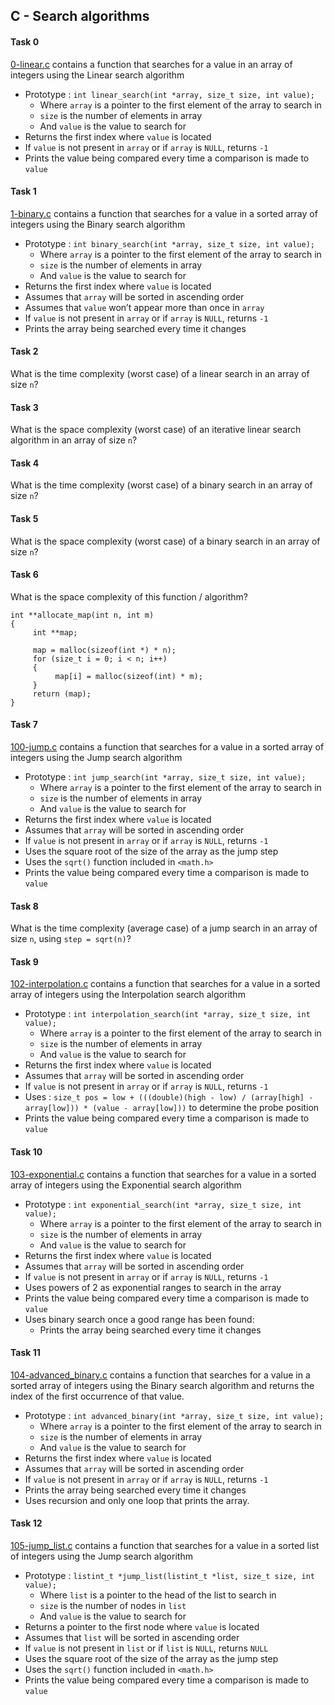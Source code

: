 ## C - Search algorithms

#### Task 0
[0-linear.c](0-linear.c) contains a function that searches for a value in an array of integers using the Linear search algorithm
- Prototype : `int linear_search(int *array, size_t size, int value);`
	- Where `array` is a pointer to the first element of the array to search in
	- `size` is the number of elements in array
	- And `value` is the value to search for
- Returns the first index where `value` is located
- If `value` is not present in `array` or if `array` is `NULL`, returns `-1`
- Prints the value being compared every time a comparison is made to `value`

#### Task 1
[1-binary.c](1-binary.c) contains a function that searches for a value in a sorted array of integers using the Binary search algorithm
- Prototype : `int binary_search(int *array, size_t size, int value);`
	- Where `array` is a pointer to the first element of the array to search in
	- `size` is the number of elements in array
	- And `value` is the value to search for
- Returns the first index where `value` is located
- Assumes that `array` will be sorted in ascending order
- Assumes that `value` won’t appear more than once in `array`
- If `value` is not present in `array` or if `array` is `NULL`, returns `-1`
- Prints the array being searched every time it changes

#### Task 2
What is the time complexity (worst case) of a linear search in an array of size `n`?

#### Task 3
What is the space complexity (worst case) of an iterative linear search algorithm in an array of size `n`?

#### Task 4
What is the time complexity (worst case) of a binary search in an array of size `n`?

#### Task 5
What is the space complexity (worst case) of a binary search in an array of size `n`?

#### Task 6
What is the space complexity of this function / algorithm?
```
int **allocate_map(int n, int m)
{
     int **map;

     map = malloc(sizeof(int *) * n);
     for (size_t i = 0; i < n; i++)
     {
          map[i] = malloc(sizeof(int) * m);
     }
     return (map);
}
```

#### Task 7
[100-jump.c](100-jump.c) contains a function that searches for a value in a sorted array of integers using the Jump search algorithm
- Prototype : `int jump_search(int *array, size_t size, int value);`
	- Where `array` is a pointer to the first element of the array to search in
	- `size` is the number of elements in array
	- And `value` is the value to search for
- Returns the first index where `value` is located
- Assumes that `array` will be sorted in ascending order
- If `value` is not present in `array` or if `array` is `NULL`, returns `-1`
- Uses the square root of the size of the array as the jump step
- Uses the `sqrt()` function included in `<math.h>`
- Prints the value being compared every time a comparison is made to `value`


#### Task 8
What is the time complexity (average case) of a jump search in an array of size `n`, using `step = sqrt(n)`?

#### Task 9
[102-interpolation.c](102-interpolation.c) contains a function that searches for a value in a sorted array of integers using the Interpolation search algorithm
- Prototype : `int interpolation_search(int *array, size_t size, int value);`
	- Where `array` is a pointer to the first element of the array to search in
	- `size` is the number of elements in array
	- And `value` is the value to search for
- Returns the first index where `value` is located
- Assumes that `array` will be sorted in ascending order
- If `value` is not present in `array` or if `array` is `NULL`, returns `-1`
- Uses : `size_t pos = low + (((double)(high - low) / (array[high] - array[low])) * (value - array[low]))` to determine the probe position
- Prints the value being compared every time a comparison is made to `value`

#### Task 10
[103-exponential.c](103-exponential.c) contains a function that searches for a value in a sorted array of integers using the Exponential search algorithm
- Prototype : `int exponential_search(int *array, size_t size, int value);`
	- Where `array` is a pointer to the first element of the array to search in
	- `size` is the number of elements in array
	- And `value` is the value to search for
- Returns the first index where `value` is located
- Assumes that `array` will be sorted in ascending order
- If `value` is not present in `array` or if `array` is `NULL`, returns `-1`
- Uses powers of 2 as exponential ranges to search in the array
- Prints the value being compared every time a comparison is made to `value`
- Uses binary search once a good range has been found:
	- Prints the array being searched every time it changes

#### Task 11
[104-advanced_binary.c](104-advanced_binary.c) contains a function that searches for a value in a sorted array of integers using the Binary search algorithm and returns the index of the first occurrence of that value.
- Prototype : `int advanced_binary(int *array, size_t size, int value);`
	- Where `array` is a pointer to the first element of the array to search in
	- `size` is the number of elements in array
	- And `value` is the value to search for
- Returns the first index where `value` is located
- Assumes that `array` will be sorted in ascending order
- If `value` is not present in `array` or if `array` is `NULL`, returns `-1`
- Prints the array being searched every time it changes
- Uses recursion and only one loop that prints the array.

#### Task 12
[105-jump_list.c](105-jump_list.c) contains a function that searches for a value in a sorted list of integers using the Jump search algorithm
- Prototype : `listint_t *jump_list(listint_t *list, size_t size, int value);`
	- Where `list` is a pointer to the head of the list to search in
	- `size` is the number of nodes in `list`
	- And `value` is the value to search for
- Returns a pointer to the first node where `value` is located
- Assumes that `list` will be sorted in ascending order
- If `value` is not present in `list` or if `list` is `NULL`, returns `NULL`
- Uses the square root of the size of the array as the jump step
- Uses the `sqrt()` function included in `<math.h>`
- Prints the value being compared every time a comparison is made to `value`
